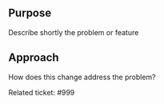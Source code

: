 ## Purpose
Describe shortly the problem or feature

## Approach
How does this change address the problem?


Related ticket: #999
